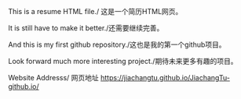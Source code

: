 This is a resume HTML file./ 这是一个简历HTML网页。

It is still have to make it better./还需要继续完善。

And this is my first github repository./这也是我的第一个github项目。

Look forward much more interesting project./期待未来更多有趣的项目。

Website Addresss/ 网页地址 https://jiachangtu.github.io/JiachangTu-github.io/
